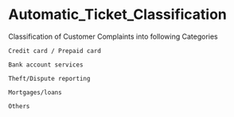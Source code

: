 # Automatic_Ticket_Classification
Classification of Customer Complaints into following Categories

    Credit card / Prepaid card

    Bank account services

    Theft/Dispute reporting

    Mortgages/loans

    Others 

